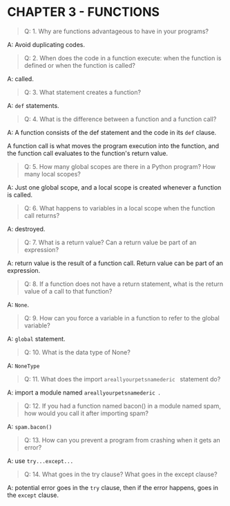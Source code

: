 # CHAPTER 3 - FUNCTIONS

> Q: 1. Why are functions advantageous to have in your programs?

A: Avoid duplicating codes.

> Q: 2. When does the code in a function execute: when the function is defined or when the function is called?

A: called.

> Q: 3. What statement creates a function?

A: `def` statements.

> Q: 4. What is the difference between a function and a function call?

A: A function consists of the def statement and the code in its `def` clause.

A function call is what moves the program execution into the function, and the function call evaluates to the  function's return value.

> Q: 5. How many global scopes are there in a Python program? How many local scopes?

A: Just one global scope, and a local scope is created whenever a function is called.

> Q: 6. What happens to variables in a local scope when the function call returns?

A: destroyed.

> Q: 7. What is a return value? Can a return value be part of an expression?

A: return value is the result of a function call. Return value can be part of an expression.

> Q: 8. If a function does not have a return statement, what is the return value of a call to that function?

A: `None`.

> Q: 9. How can you force a variable in a function to refer to the global variable?

A: `global` statement.

> Q: 10. What is the data type of None?

A: `NoneType`

> Q: 11. What does the import `areallyourpetsnamederic ` statement do?

A: import a module named `areallyourpetsnamederic `.

> Q: 12. If you had a function named bacon() in a module named spam, how would you call it after importing spam?

A: `spam.bacon()`

> Q: 13. How can you prevent a program from crashing when it gets an error?

A: use `try...except...`

> Q: 14. What goes in the try clause? What goes in the except clause?

A: potential error goes in the `try` clause, then if the error happens, goes in the `except` clause.
